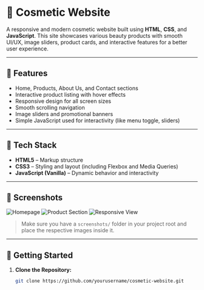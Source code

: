 # 💄 Cosmetic Website

A responsive and modern cosmetic website built using **HTML**, **CSS**, and **JavaScript**. This site showcases various beauty products with smooth UI/UX, image sliders, product cards, and interactive features for a better user experience.

---

## 🌟 Features

- Home, Products, About Us, and Contact sections
- Interactive product listing with hover effects
- Responsive design for all screen sizes
- Smooth scrolling navigation
- Image sliders and promotional banners
- Simple JavaScript used for interactivity (like menu toggle, sliders)

---

## 🧰 Tech Stack

- **HTML5** – Markup structure
- **CSS3** – Styling and layout (including Flexbox and Media Queries)
- **JavaScript (Vanilla)** – Dynamic behavior and interactivity

---

## 📸 Screenshots

![Homepage](screenshots/homepage.png)
![Product Section](screenshots/products.png)
![Responsive View](screenshots/mobile-view.png)

> Make sure you have a `screenshots/` folder in your project root and place the respective images inside it.

---

## 🏁 Getting Started

1. **Clone the Repository:**
   ```bash
   git clone https://github.com/yourusername/cosmetic-website.git
